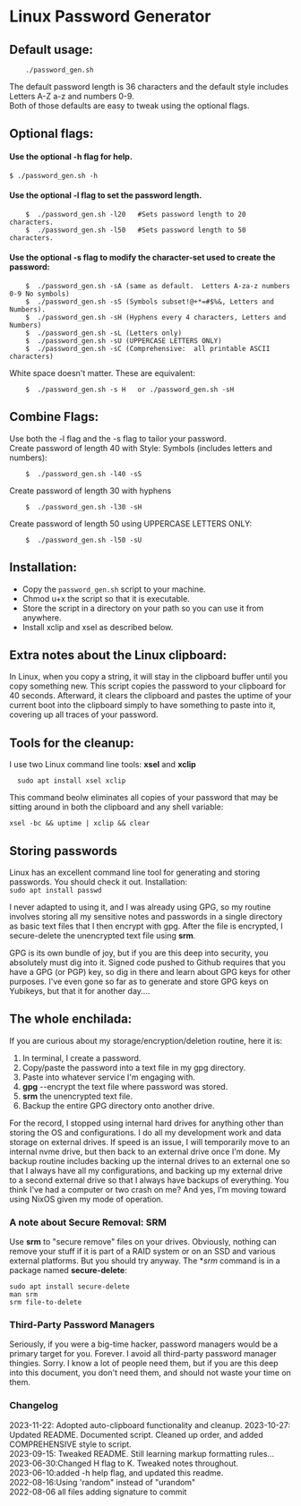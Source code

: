 # Linux Password Generator


## Default usage:

```
    ./password_gen.sh
```
  The default password length is 36 characters and the default style includes Letters A-Z a-z and numbers 0-9.  
  Both of those defaults are easy to tweak using the optional flags.   
  

## Optional flags:
#### Use the optional -h flag for help.
```
$ ./password_gen.sh -h
```
#### Use the optional -l flag to set the password length.
```
    $  ./password_gen.sh -l20   #Sets password length to 20 characters.  
    $  ./password_gen.sh -l50   #Sets password length to 50 characters.  
```
#### Use the optional -s flag to modify the character-set used to create the password:
```
    $  ./password_gen.sh -sA (same as default.  Letters A-za-z numbers 0-9 No symbols)
    $  ./password_gen.sh -sS (Symbols subset!@+*=#$%&, Letters and Numbers).
    $  ./password_gen.sh -sH (Hyphens every 4 characters, Letters and Numbers)
    $  ./password_gen.sh -sL (Letters only)
    $  ./password_gen.sh -sU (UPPERCASE LETTERS ONLY)
    $  ./password_gen.sh -sC (Comprehensive:  all printable ASCII characters)
```
White space doesn't matter. These are equivalent:  
```
    $  ./password_gen.sh -s H   or ./password_gen.sh -sH
```
## Combine Flags:
Use both the -l flag and the -s flag to tailor your password.  
  Create password of length 40 with Style: Symbols (includes letters and numbers):
```
    $  ./password_gen.sh -l40 -sS
```
  Create password of length 30 with hyphens
```
    $  ./password_gen.sh -l30 -sH
```
  Create password of length 50 using UPPERCASE LETTERS ONLY:
```
    $  ./password_gen.sh -l50 -sU
```

## Installation:
- Copy the `password_gen.sh` script to your machine.  
- Chmod u+x the script so that it is executable.  
- Store the script in a directory on your path so you can use it from anywhere.  
- Install xclip and xsel as described below.

## Extra notes about the Linux clipboard:
In Linux, when you copy a string, it will stay in the clipboard buffer until you copy something new. This script copies the password to your clipboard for 40 seconds. Afterward, it clears the clipboard and pastes the uptime of your current boot into the clipboard simply to have something to paste into it, covering up all traces of your password.  

## Tools for the cleanup:  
I use two Linux command line tools:  **xsel** and **xclip**
```
  sudo apt install xsel xclip
```
This command beolw eliminates all copies of your password that may be sitting around in both the clipboard and any shell variable:  
```
xsel -bc && uptime | xclip && clear
```

## Storing passwords
Linux has an excellent command line tool for generating and storing passwords.  You should check it out.  Installation:  
```sudo apt install passwd```

I never adapted to using it, and I was already using GPG, so my routine involves storing all my sensitive notes and passwords in a single directory as basic text files that I then encrypt with gpg.  After the file is encrypted, I secure-delete the unencrypted text file using **srm**.  

GPG is its own bundle of joy, but if you are this deep into security, you absolutely must dig into it.  Signed code pushed to Github requires that you have a GPG (or PGP) key, so dig in there and learn about GPG keys for other purposes.  I've even gone so far as to generate and store GPG keys on Yubikeys, but that it for another day....  

## The whole enchilada:
If you are curious about my storage/encryption/deletion routine, here it is:  
1. In terminal, I create a password.  
2. Copy/paste the password into a text file in my gpg directory.  
3. Paste into whatever service I'm engaging with.  
4. **gpg** --encrypt the text file where password was stored.  
5. **srm** the unencrypted text file.
6. Backup the entire GPG directory onto another drive.

For the record, I stopped using internal hard drives for anything other than storing the OS and configurations.  I do all my development work and data storage on external drives. If speed is an issue, I will temporarily move to an internal nvme drive, but then back to an external drive once I'm done.  My backup routine includes backing up the internal drives to an external one so that I always have all my configurations, and backing up my external drive to a second external drive so that I always have backups of everything.  You think I've had a computer or two crash on me?  And yes, I'm moving toward using NixOS given my mode of operation.

### A note about Secure Removal: SRM
Use **srm** to "secure remove" files on your drives.  Obviously, nothing can remove your stuff if it is part of a RAID system or on an SSD and various external platforms.  But you should try anyway. The **srm* command is in a package named **secure-delete**:  
```
sudo apt install secure-delete
man srm
srm file-to-delete
```
### Third-Party Password Managers
Seriously, if you were a big-time hacker, password managers would be a primary target for you.  Forever. I avoid all third-party password manager thingies.  Sorry.  I know a lot of people need them, but if you are this deep into this document, you don't need them, and should not waste your time on them.  

### Changelog
2023-11-22: Adopted auto-clipboard functionality and cleanup.
2023-10-27: Updated README.  Documented script. Cleaned up order, and added COMPREHENSIVE style to script.  
2023-09-15: Tweaked README.  Still learning markup formatting rules...  
2023-06-30:Changed H flag to K.  Tweaked notes throughout.  
2023-06-10:added -h help flag, and updated this readme.  
2022-08-16:Using 'random" instead of "urandom"  
2022-08-06 all files adding signature to commit  
